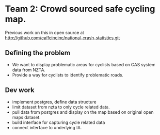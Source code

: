 # Team 2: Crowd sourced safe cycling map.

Previous work on this in open source at http://github.com/caffeineinc/national-crash-statistics.git

## Defining the problem

 -  We want to display problematic areas for cyclists based on CAS system data from NZTA. 
 -  Provide a way for cyclists to identify problematic roads.

## Dev work
 - implement postgres, define data structure
 - limit dataset from nzta to only cycle related data.
 - pull data from postgres and display on the map based on original open maps dataset.
 - build interface for capturing cycle related data 
 - connect interface to underlying IA.

